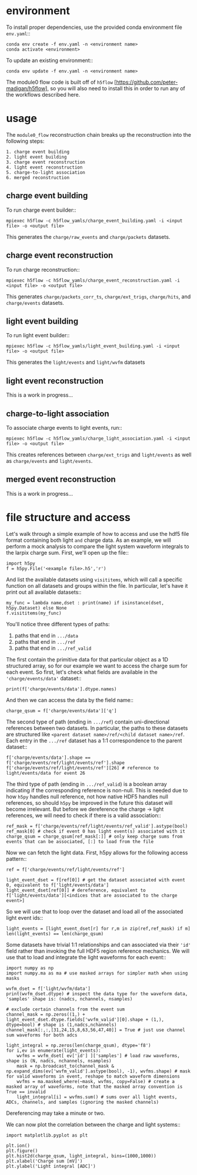 environment
===========

To install proper dependencies, use the provided conda environment file ``env.yaml``::

    conda env create -f env.yaml -n <environment name>
    conda activate <environment>

To update an existing environment::

    conda env update -f env.yaml -n <environment name>

The module0 flow code is built off of ``h5flow``
[https://github.com/peter-madigan/h5flow], so you will also need to install this
in order to run any of the workflows described here.

usage
=====

The ``module0_flow`` reconstruction chain breaks up the reconstruction into the
following steps:

    1. charge event building
    2. light event building
    3. charge event reconstruction
    4. light event reconstruction
    5. charge-to-light association
    6. merged reconstruction

charge event building
---------------------

To run charge event builder::

    mpiexec h5flow -c h5flow_yamls/charge_event_building.yaml -i <input file> -o <output file>

This generates the ``charge/raw_events`` and ``charge/packets`` datasets.

charge event reconstruction
---------------------------

To run charge reconstruction::

    mpiexec h5flow -c h5flow_yamls/charge_event_reconstruction.yaml -i <input file> -o <output file>

This generates ``charge/packets_corr_ts``, ``charge/ext_trigs``, ``charge/hits``,
and ``charge/events`` datasets.

light event building
--------------------

To run light event builder::

    mpiexec h5flow -c h5flow_yamls/light_event_building.yaml -i <input file> -o <output file>

This generates the ``light/events`` and ``light/wvfm`` datasets

light event reconstruction
--------------------------

This is a work in progress...

charge-to-light association
---------------------------

To associate charge events to light events, run::

    mpiexec h5flow -c h5flow_yamls/charge_light_association.yaml -i <input file> -o <output file>

This creates references between ``charge/ext_trigs`` and ``light/events`` as well
as ``charge/events`` and ``light/events``.

merged event reconstruction
---------------------------

This is a work in progress...

file structure and access
=========================

Let's walk through a simple example of how to access and use the hdf5
file format containing both light `and` charge data. As an example, we will
perform a mock analysis to compare the light system waveform integrals to the
larpix charge sum. First, we'll open up the file::

    import h5py
    f = h5py.File('<example file>.h5','r')

And list the available datasets using ``visititems``, which will call a specific
function on all datasets and groups within the file. In particular, let's
have it print out all available datasets::

    my_func = lambda name,dset : print(name) if isinstance(dset, h5py.Dataset) else None
    f.visititems(my_func)

You'll notice three different types of paths:

 1. paths that end in ``.../data``
 2. paths that end in ``.../ref``
 3. paths that end in ``.../ref_valid``

The first contain the primitive data for that particular object as a 1D
structured array, so for our example we want to access the charge sum for each
event. So first, let's check what fields are available in the
``'charge/events/data'`` dataset::

    print(f['charge/events/data'].dtype.names)

And then we can access the data by the field name::

    charge_qsum = f['charge/events/data']['q']

The second type of path (ending in ``.../ref``) contain uni-directional references
between two datasets. In particular, the paths to these datasets are structured
like ``<parent dataset name>/ref/<child dataset name>/ref``. Each entry in the
``.../ref`` dataset has a 1:1 correspondence to the parent dataset::

    f['charge/events/data'].shape == f['charge/events/ref/light/events/ref'].shape
    f['charge/events/ref/light/events/ref'][26] # reference to light/events/data for event 26

The third type of path (ending in ``.../ref_valid``) is a boolean array indicating
if the corresponding reference is non-null. This is needed due to how ``h5py``
handles null reference, not how native HDF5 handles null references, so should
``h5py`` be improved in the future this dataset will become irrelevant. But before
we dereference the charge -> light references, we will need to check if there
is a valid association::

    ref_mask = f['charge/events/ref/light/events/ref_valid'].astype(bool)
    ref_mask[0] # check if event 0 has light event(s) associated with it
    charge_qsum = charge_qsum[ref_mask[:]] # only keep charge sums from events that can be associated, [:] to load from the file

Now we can fetch the light data. First, h5py allows for the following access pattern::

    ref = f['charge/events/ref/light/events/ref']

    light_event_dset = f[ref[0]] # get the dataset associated with event 0, equivalent to f['light/events/data']
    light_event_dset[ref[0]] # dereference, equivalent to f['light/events/data'][<indices that are associated to the charge event>]

So we will use that to loop over the dataset and load all of the associated
light event ids::

    light_events = [light_event_dset[r] for r,m in zip(ref,ref_mask) if m]
    len(light_events) == len(charge_qsum)

Some datasets have trivial 1:1 relationships and can associated via
their ``'id'`` field rather than invoking the full HDF5 region reference
mechanics. We will use that to load and integrate the light waveforms for each
event::

    import numpy as np
    import numpy.ma as ma # use masked arrays for simpler math when using masks

    wvfm_dset = f['light/wvfm/data']
    print(wvfm_dset.dtype) # inspect the data type for the waveform data, 'samples' shape is: (nadcs, nchannels, nsamples)

    # exclude certain channels from the event sum
    channel_mask = np.zeros((1,) + light_event_dset.dtype.fields['wvfm_valid'][0].shape + (1,), dtype=bool) # shape is (1,nadcs,nchannels)
    channel_mask[:,:,[31,24,15,8,63,56,47,40]] = True # just use channel sum waveforms for both adcs

    light_integral = np.zeros(len(charge_qsum), dtype='f8')
    for i,ev in enumerate(light_events):
        wvfms = wvfm_dset[ ev['id'] ]['samples'] # load raw waveforms, shape is (N, nadcs, nchannels, nsamples)
        mask = np.broadcast_to(channel_mask & np.expand_dims(ev['wvfm_valid'].astype(bool), -1), wvfms.shape) # mask for valid waveforms in event, reshape to match waveform dimensions
        wvfms = ma.masked_where(~mask, wvfms, copy=False) # create a masked array of waveforms, note that the masked array convention is True == invalid
        light_integral[i] = wvfms.sum() # sums over all light events, ADCs, channels, and samples (ignoring the masked channels)

Dereferencing may take a minute or two.

We can now plot the correlation between the charge and light systems::

    import matplotlib.pyplot as plt

    plt.ion()
    plt.figure()
    plt.hist2d(charge_qsum, light_integral, bins=(1000,1000))
    plt.xlabel('Charge sum [mV]')
    plt.ylabel('Light integral [ADC]')







